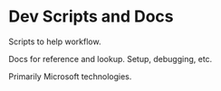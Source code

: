 # Dev Scripts and Docs
Scripts to help workflow.

Docs for reference and lookup. Setup, debugging, etc.

Primarily Microsoft technologies.